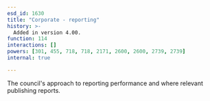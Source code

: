 ```yaml
---
esd_id: 1630
title: "Corporate - reporting"
history: >-
  Added in version 4.00.
function: 114
interactions: []
powers: [301, 455, 718, 718, 2171, 2600, 2600, 2739, 2739]
internal: true

---
```


The council's approach to reporting performance and where relevant publishing reports.

